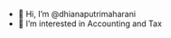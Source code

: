 - 👋 Hi, I’m @dhianaputrimaharani
- 👀 I’m interested in Accounting and Tax

<!---
dhianaputrimaharani/dhianaputrimaharani is a ✨ special ✨ repository because its `README.md` (this file) appears on your GitHub profile.
You can click the Preview link to take a look at your changes.
--->
